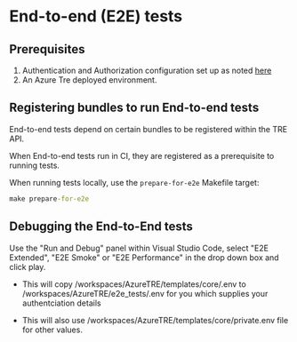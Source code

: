 # End-to-end (E2E) tests

## Prerequisites

1. Authentication and Authorization configuration set up as noted [here](../tre-admins/auth.md)
1. An Azure Tre deployed environment.

## Registering bundles to run End-to-end tests

End-to-end tests depend on certain bundles to be registered within the TRE API.

When End-to-end tests run in CI, they are registered as a prerequisite to running tests.

When running tests locally, use the `prepare-for-e2e` Makefile target:

```cmd
make prepare-for-e2e
```

## Debugging the End-to-End tests

Use the "Run and Debug" panel within Visual Studio Code, select "E2E Extended", "E2E Smoke" or "E2E Performance" in the drop down box and click play.

- This will copy /workspaces/AzureTRE/templates/core/.env to /workspaces/AzureTRE/e2e_tests/.env for you which supplies your authentciation details

- This will also use /workspaces/AzureTRE/templates/core/private.env file for other values.
